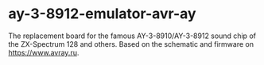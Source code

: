 # ay-3-8912-emulator-avr-ay
The replacement board for the famous AY-3-8910/AY-3-8912 sound chip of the ZX-Spectrum 128 and others. Based on the schematic and firmware on https://www.avray.ru.
